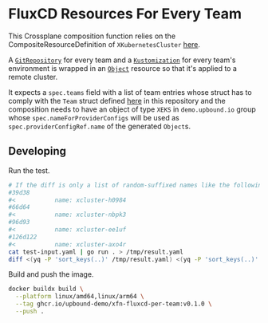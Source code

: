 # FluxCD Resources For Every Team

This Crossplane composition function relies on the CompositeResourceDefinition
of `XKubernetesCluster` [here](https://github.com/upbound-demo/internal-cloud-platform/tree/main/platform/apis/production/kubernetescluster).

A [`GitRepository`](https://fluxcd.io/flux/components/source/gitrepositories/)
for every team and a
[`Kustomization`](https://fluxcd.io/flux/components/kustomize/kustomization/)
for every team's environment is wrapped in an
[`Object`](https://marketplace.upbound.io/providers/crossplane-contrib/provider-kubernetes/v0.8.0/resources/kubernetes.crossplane.io/Object/v1alpha1)
resource so that it's applied to a remote cluster.

It expects a `spec.teams` field with a list of team entries whose struct has to
comply with the `Team` struct defined [here](./teams.go) in this repository and
the composition needs to have an object of type `XEKS` in `demo.upbound.io` group
whose `spec.nameForProviderConfigs` will be used as `spec.providerConfigRef.name`
of the generated `Object`s.

## Developing

Run the test.
```bash
# If the diff is only a list of random-suffixed names like the following, it's success.
#39d38
#<           name: xcluster-h0984
#66d64
#<           name: xcluster-nbpk3
#96d93
#<           name: xcluster-ee1uf
#126d122
#<           name: xcluster-axo4r
cat test-input.yaml | go run . > /tmp/result.yaml
diff <(yq -P 'sort_keys(..)' /tmp/result.yaml) <(yq -P 'sort_keys(..)' test-output.yaml)
```

Build and push the image.
```bash
docker buildx build \
  --platform linux/amd64,linux/arm64 \
  --tag ghcr.io/upbound-demo/xfn-fluxcd-per-team:v0.1.0 \
  --push .
```